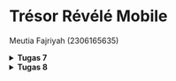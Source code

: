 # Trésor Révélé Mobile
Meutia Fajriyah (2306165635)

<details>
<Summary><b>Tugas 7</b></Summary>

### 1. Jelaskan apa yang dimaksud dengan stateless widget dan stateful widget, dan jelaskan perbedaan dari keduanya.
* Stateless widget adalah widget yang statis dan tidak berubah selama runtime, description dari widget ini diturunkan dari parent widgetnya. Saat mengconstruct stateless widget, kita hanya perlu defining final properties. Contohnya adalah `Icon` dan `Container`.
* Stateful widget, kebalikannya, merupakan widget yang dinamis dan dapat berubah selama runtime. Contohnya adalah `Switch` dan `Checkbox`.

Perbedaan antara kedua widget di atas adalah sifat immutability-nya. Stateless widget bersifat statis sedangkan stateful widget bersifat dinamis.

### 2. Sebutkan widget apa saja yang kamu gunakan pada proyek ini dan jelaskan fungsinya.
* `Scaffold`: memberi struktur dasar halaman
* `AppBar`: memberi navbar di bagian atas
* `Column`: menyusun children widget (vertically)
* `Row`: menyusun children widget (horizontally)
* `Text`: menambahkan text
* `Card`: menambahkan card box
* `Container`: memberikan container padding/margin pada widget lain
* `GridView`: menyusun widget dalam grid
* `InkWell`: menambahkan efek animasi pada widget
* `Icon`: menambahkan icon (logo)
* `Center`: align center widget
* `Padding`: mengatur layout penempatan
* `SizedBox`: memberikan jarak tertentu

### 3. Apa fungsi dari setState()? Jelaskan variabel apa saja yang dapat terdampak dengan fungsi tersebut.
`setState()` adalah function khusus di Flutter yang digunakan untuk merencanakan suatu update ke suatu state objek component, ketika suatu state berubah, komponen merespons dengan me-render ulang widget terkait. Variabel yang dapat terdampak dari penggunaan function `setState()` adalah semua variabel state yang berada di dalam stateful widget.

### 4. Jelaskan perbedaan antara const dengan final.
* `const`: merupakan variabel yang harus diinisiasi sebelum runtime dan tidak dapat diubah lagi setelahnya, benar-benar immutable
* `final`: merupakan variabel yang bisa diinisiasi saat runtime, tetapi nilainya tidak bisa diubah-ubah (immutable after stated)

### 5. Jelaskan bagaimana cara kamu mengimplementasikan checklist-checklist di atas.
1. Instalasi Flutter
2. Membuat project Flutter baru dengan menjalankan `flutter create tresor_revele`
3. Setelah project muncul di directory, saya merapikan struktur proyek dengan melakukan sedikit perubahan pada file `main.dart` dan membuat file baru dengan nama `menu.dart` (merupakan *best practice* sesuai anjuran pada tutorial)
4. Kemudian, pada `menu.dart` saya mengubah class `MyHomePage` yang awalnya stateful menjadi stateless widget
5. Checklist selanjutnya adalah membuat 3 tombol sederhana untuk melihat product, menambahkan products, dan logout. Pertama, saya membuat class baru dengan nama `ItemHomePage` yang berisi attributes (name, icon, color) pada `menu.dart`
6. Lalu, di dalam class `MyHomePage` saya menambahkan `List<ItemHomepage>` yang berisi keterangan lebih lengkap mengenai text, icon, dan color dari masing-masing button yang ingin saya buat
7. Untuk memunculkan snackbar saat button ditekan, saya membuat class baru lagi dengan nama `ItemCard` untuk menampilkan button serta snackbar yang sesuai
8. Terakhir, saya mengintegrasikan widget-widget yang sudah dibuat pada `Widget build()` yang ada di dalam class `MyHomePage`
9. Selesai!

</details>

<details>
<Summary><b>Tugas 8</b></Summary>

### 1. Apa kegunaan const di Flutter? Jelaskan apa keuntungan ketika menggunakan const pada kode Flutter. Kapan sebaiknya kita menggunakan const, dan kapan sebaiknya tidak digunakan?
`const` di Flutter digunakan untuk membuat object yang nilainya constant dan sudah diketahui saat compile time, keuntungan menggunakan `const` adalah:
* **performa lebih baik**, karena widget `const` sudah di-compile sebelumnya, Flutter tidak perlu rebuild setiap kali ada update pada widget tree
* **memori yang lebih efisien**, penggunaan memori lebih hemat karena data hanya dibuat sekali dan tidak berubah-ubah

<b>kapan menggunakan `const`?</b>
gunakan `const` untuk value yang dipastikan tidak akan berubah dan sudah memiliki nilai tetap sejak awal compile time (text atau icon static)

<b>kapan jangan menggunakan `const`?</b>
jangan gunakan `const` untuk value yang bisa jadi akan berubah saat aplikasi sedang running, contohnya adalah widget yang menerima input dan akan menampilkan inputnya langsung

### 2. Jelaskan dan bandingkan penggunaan Column dan Row pada Flutter. Berikan contoh implementasi dari masing-masing layout widget ini!
`Column` dan `Row` adalah widget layout di Flutter yang digunakan untuk menyusun widget vertically atau horizontally
* `Column`: Menyusun widget vertically dari atas ke bawah
* `Row`: Menyusun widget horizontally dari kiri ke kanan

Keduanya memiliki properti seperti `mainAxisAlignment` dan `crossAxisAlignment` untuk mengatur posisi child widgetnya

contoh implementasi `Column` pada `left_drawer.dart`:
```dart
child: const Column(
  children: [
    Text('Trésor Révélé'),
    Padding(padding: EdgeInsets.all(8)),
    Text("Step into our collections!"),
  ],
)
```
pada tugas ini saya belum mengimplement `Row` layout, tetapi untuk contoh implementasinya saya akan mengambil potongan code dari `menu.dart` Flutter app mental health tracker:
```dart
child: Column(
        crossAxisAlignment: CrossAxisAlignment.center,
        children: [
            Row(
              mainAxisAlignment: MainAxisAlignment.spaceEvenly,
              children: [
                InfoCard(title: 'NPM', content: npm),
                InfoCard(title: 'Name', content: name),
                InfoCard(title: 'Class', content: className),
              ],
            ),
        ]
)
```

### 3. Sebutkan apa saja elemen input yang kamu gunakan pada halaman form yang kamu buat pada tugas kali ini. Apakah terdapat elemen input Flutter lain yang tidak kamu gunakan pada tugas ini? Jelaskan!
Semua elemen input yang digunakan pada `goodsentry_form.dart` adalah `TextFormField`, hal ini karena mengikuti models pada Django app yang sudah dikembangkan sebelumnya, saya hanya menggunakan tipe data `CharField`, `IntegerField`, dan `TextField`

elemen input Flutter yang tidak digunakan pada tugas ini:
* `Checkbox`: menyediakan pilihan input boolean
* `DropdownButtonFormField`: menyediakan beberapa opsi jawaban dalam bentuk drop down
* `Radio`: menyediakan beberapa opsi dalam bentuk radio
* `Switch`: pilihan melakukan on/off dalam bentuk switch
* `Slider`: menyediakan opsi memilih dalam range tertentu
* `DatePicker` atau `TimePicker`: menyediakan opsi memilih tanggal/jam

### 4. Bagaimana cara kamu mengatur tema (theme) dalam aplikasi Flutter agar aplikasi yang dibuat konsisten? Apakah kamu mengimplementasikan tema pada aplikasi yang kamu buat?
Ya, aplikasi saya sudah mengimplement theme dengan mengubah pemilihan warna (primary dan secondary) pada `main.dart` seperti di potongan code ini:
```dart
return MaterialApp(
    title: 'Trésor Révélé',
    theme: ThemeData(
    colorScheme: ColorScheme.fromSwatch(
            primarySwatch: Colors.grey,
    ).copyWith(secondary: Colors.brown[50]),
    useMaterial3: true,
    ),
    home: MyHomePage(),
);
```

### 5. Bagaimana cara kamu menangani navigasi dalam aplikasi dengan banyak halaman pada Flutter?
Untuk menangangi navigasi dengan banyak halaman pada Flutter, saya menggunakan beberapa `Navigator` yaitu, `push()`, `pop()`, dan `pushReplacement()`
* `push()`: digunakan untuk membuka halaman baru, sama seperti fitur push pada stack yang menumpuk halaman baru ke atas tumpukan yang sudah ada
```dart
Navigator.push(context,
    MaterialPageRoute(builder: (context) => const GoodsEntryFormPage()));
```
* `pop()`: digunakan untuk menghapus route yang sedang ditampilkan dari stack route yang ada (metode back)
```dart
actions: [
    TextButton(
        child: const Text('OK'),
        onPressed: () {
            Navigator.pop(context);
            _formKey.currentState!.reset();
        },
    ),
],
```
* `pushReplacement()`: untuk mengarahkan ke halaman tertentu tanpa mengubah stack yang ada
```dart
Navigator.pushReplacement(
  context,
  MaterialPageRoute(
    builder: (context) => MyHomePage(),
  ));
```

</details>
